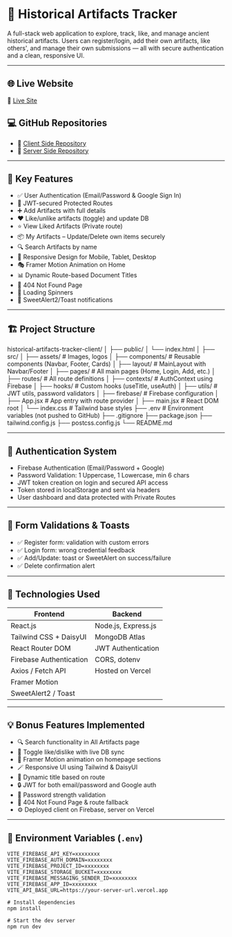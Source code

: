 # 🏺 Historical Artifacts Tracker

A full-stack web application to explore, track, like, and manage ancient historical artifacts. Users can register/login, add their own artifacts, like others', and manage their own submissions — all with secure authentication and a clean, responsive UI.

---

## 🌐 Live Website

🔗 [Live Site](https://your-live-site-link.web.app)

## 💻 GitHub Repositories

- 🔗 [Client Side Repository](https://github.com/your-username/historical-artifacts-tracker-client)
- 🔗 [Server Side Repository](https://github.com/your-username/historical-artifacts-tracker-server)

---

## 🚀 Key Features

- ✅ User Authentication (Email/Password & Google Sign In)
- 🔐 JWT-secured Protected Routes
- ➕ Add Artifacts with full details
- ❤️ Like/unlike artifacts (toggle) and update DB
- ⭐ View Liked Artifacts (Private route)
- 📦 My Artifacts – Update/Delete own items securely
- 🔍 Search Artifacts by name
- 🎨 Responsive Design for Mobile, Tablet, Desktop
- 🎭 Framer Motion Animation on Home
- 📊 Dynamic Route-based Document Titles
- 🚫 404 Not Found Page
- 🔄 Loading Spinners
- 🔔 SweetAlert2/Toast notifications

---

## 🏗️ Project Structure
historical-artifacts-tracker-client/
│
├── public/
│ └── index.html
│
├── src/
│ ├── assets/ # Images, logos
│ ├── components/ # Reusable components (Navbar, Footer, Cards)
│ ├── layout/ # MainLayout with Navbar/Footer
│ ├── pages/ # All main pages (Home, Login, Add, etc.)
│ ├── routes/ # All route definitions
│ ├── contexts/ # AuthContext using Firebase
│ ├── hooks/ # Custom hooks (useTitle, useAuth)
│ ├── utils/ # JWT utils, password validators
│ ├── firebase/ # Firebase configuration
│ ├── App.jsx # App entry with route provider
│ ├── main.jsx # React DOM root
│ └── index.css # Tailwind base styles
├── .env # Environment variables (not pushed to GitHub)
├── .gitignore
├── package.json
├── tailwind.config.js
├── postcss.config.js
└── README.md

---

## 🔐 Authentication System

- Firebase Authentication (Email/Password + Google)
- Password Validation: 1 Uppercase, 1 Lowercase, min 6 chars
- JWT token creation on login and secured API access
- Token stored in localStorage and sent via headers
- User dashboard and data protected with Private Routes

---

## 🧾 Form Validations & Toasts

- ✅ Register form: validation with custom errors
- ✅ Login form: wrong credential feedback
- ✅ Add/Update: toast or SweetAlert on success/failure
- ✅ Delete confirmation alert

---

## 🧠 Technologies Used

| Frontend                 | Backend                     |
|--------------------------|-----------------------------|
| React.js                 | Node.js, Express.js         |
| Tailwind CSS + DaisyUI   | MongoDB Atlas               |
| React Router DOM         | JWT Authentication          |
| Firebase Authentication  | CORS, dotenv                |
| Axios / Fetch API        | Hosted on Vercel            |
| Framer Motion            |                             |
| SweetAlert2 / Toast      |                             |

---

## 💡 Bonus Features Implemented

- 🔍 Search functionality in All Artifacts page
- 🔁 Toggle like/dislike with live DB sync
- 🎯 Framer Motion animation on homepage sections
- 🪄 Responsive UI using Tailwind & DaisyUI
- 📄 Dynamic title based on route
- 🔒 JWT for both email/password and Google auth
- 🧪 Password strength validation
- 🧹 404 Not Found Page & route fallback
- ⚙️ Deployed client on Firebase, server on Vercel

---

## 🧪 Environment Variables (`.env`)

```env
VITE_FIREBASE_API_KEY=xxxxxxxx
VITE_FIREBASE_AUTH_DOMAIN=xxxxxxxx
VITE_FIREBASE_PROJECT_ID=xxxxxxxx
VITE_FIREBASE_STORAGE_BUCKET=xxxxxxxx
VITE_FIREBASE_MESSAGING_SENDER_ID=xxxxxxxx
VITE_FIREBASE_APP_ID=xxxxxxxx
VITE_API_BASE_URL=https://your-server-url.vercel.app

# Install dependencies
npm install

# Start the dev server
npm run dev


